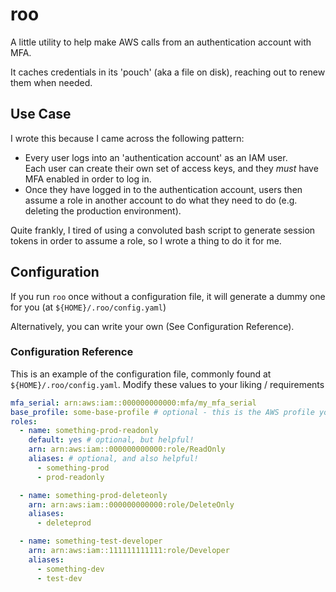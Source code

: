 # roo

A little utility to help make AWS calls from an authentication account with MFA.

It caches credentials in its 'pouch' (aka a file on disk), reaching out to renew them when needed.

## Use Case

I wrote this because I came across the following pattern:

* Every user logs into an 'authentication account' as an IAM user.  
  Each user can create their own set of access keys, and they _must_ have MFA enabled in order to log in.
* Once they have logged in to the authentication account, users then assume a role in another account to do what they
  need to do (e.g. deleting the production environment).

Quite frankly, I tired of using a convoluted bash script to generate session tokens in order to assume a role, so I
wrote a thing to do it for me.

## Configuration

If you run `roo` once without a configuration file, it will generate a dummy one for you (at `${HOME}/.roo/config.yaml`)

Alternatively, you can write your own (See Configuration Reference).

### Configuration Reference

This is an example of the configuration file, commonly found at `${HOME}/.roo/config.yaml`.
Modify these values to your liking / requirements

```yaml
mfa_serial: arn:aws:iam::000000000000:mfa/my_mfa_serial
base_profile: some-base-profile # optional - this is the AWS profile you use to log into the authentication account.
roles:
  - name: something-prod-readonly
    default: yes # optional, but helpful!
    arn: arn:aws:iam::000000000000:role/ReadOnly
    aliases: # optional, and also helpful!
      - something-prod
      - prod-readonly

  - name: something-prod-deleteonly
    arn: arn:aws:iam::000000000000:role/DeleteOnly
    aliases:
      - deleteprod

  - name: something-test-developer
    arn: arn:aws:iam::111111111111:role/Developer
    aliases:
      - something-dev
      - test-dev
```
